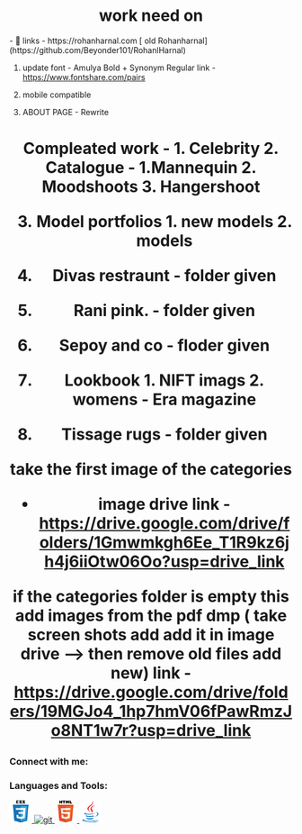 <h1 align="center"> work need on </h1>
<h7 <p align="left">
- 🔭 links -  https://rohanharnal.com [ old Rohanharnal](https://github.com/Beyonder101/RohanlHarnal)


1. update font - Amulya Bold + Synonym Regular
			link -  https://www.fontshare.com/pairs



2. mobile compatible

3. ABOUT PAGE - Rewrite 



<h1 align="center"> Compleated work - 
		  1. Celebrity  
 2. Catalogue - 1.Mannequin 
                2. Moodshoots 
                 3. Hangershoot

 3. Model portfolios 1. new models
                     2. models 

 4. Divas restraunt  - folder given 
 5. Rani pink.      - folder given
 6. Sepoy and co     - floder given
 
 7. Lookbook  1. NIFT imags
               2. womens - Era magazine

 8. Tissage rugs  - folder given

take the first image of the categories
- image drive link - https://drive.google.com/drive/folders/1Gmwmkgh6Ee_T1R9kz6jh4j6iiOtw06Oo?usp=drive_link


if the categories folder is empty this add images from the pdf dmp ( take screen shots add add it in image drive --> then remove old files  add new)
link - https://drive.google.com/drive/folders/19MGJo4_1hp7hmV06fPawRmzJo8NT1w7r?usp=drive_link

</h7>

<h3 align="left">Connect with me:</h3>
<p align="left">
</p>

<h3 align="left">Languages and Tools:</h3>
<p align="left"> <a href="https://www.w3schools.com/css/" target="_blank" rel="noreferrer"> <img src="https://raw.githubusercontent.com/devicons/devicon/master/icons/css3/css3-original-wordmark.svg" alt="css3" width="40" height="40"/> </a> <a href="https://git-scm.com/" target="_blank" rel="noreferrer"> <img src="https://www.vectorlogo.zone/logos/git-scm/git-scm-icon.svg" alt="git" width="40" height="40"/> </a> <a href="https://www.w3.org/html/" target="_blank" rel="noreferrer"> <img src="https://raw.githubusercontent.com/devicons/devicon/master/icons/html5/html5-original-wordmark.svg" alt="html5" width="40" height="40"/> </a> <a href="https://www.java.com" target="_blank" rel="noreferrer"> <img src="https://raw.githubusercontent.com/devicons/devicon/master/icons/java/java-original.svg" alt="java" width="40" height="40"/> </a> </p>
